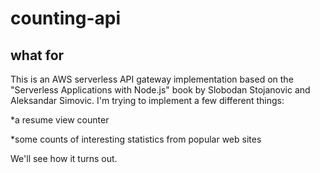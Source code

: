 # counting-api
## what for
This is an AWS serverless API gateway implementation based on the "Serverless Applications with Node.js" book by Slobodan Stojanovic and Aleksandar Simovic. I'm trying to implement a few different things:

*a resume view counter

*some counts of interesting statistics from popular web sites

We'll see how it turns out.
